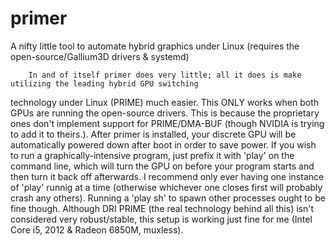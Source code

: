 primer
======

A nifty little tool to automate hybrid graphics under Linux (requires the open-source/Gallium3D drivers &amp; systemd)

        In and of itself primer does very little; all it does is make utilizing the leading hybrid GPU switching
technology under Linux (PRIME) much easier.  This ONLY works when both GPUs are running the open-source drivers.  This is
because the proprietary ones don't implement support for PRIME/DMA-BUF (though NVIDIA is trying to add it to theirs.).
After primer is installed, your discrete GPU will be automatically powered down after boot in order to save power.  If you
wish to run a graphically-intensive program, just prefix it with 'play' on the command line, which will turn the GPU on
before your program starts and then turn it back off afterwards.  I recommend only ever having one instance of 'play'
runnig at a time (otherwise whichever one closes first will probably crash any others).  Running a 'play sh' to spawn
other processes ought to be fine though.  Although DRI PRIME (the real technology behind all this) isn't considered very
robust/stable, this setup is working just fine for me (Intel Core i5, 2012 & Radeon 6850M, muxless).
